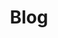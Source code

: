 ---
layout: blog
title: Blog
nav_title: Blog
permalink: /blog/
ref: blog
lang: en
list_title: Most recent posts
---